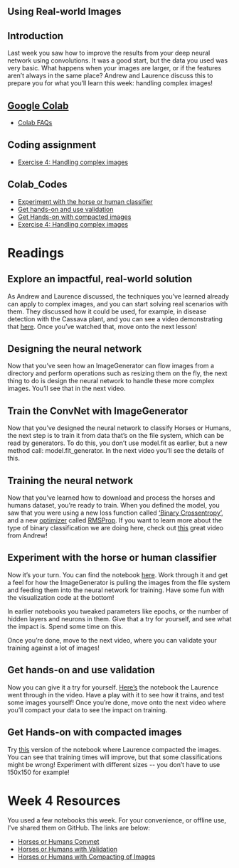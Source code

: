 ## Using Real-world Images

## Introduction
Last week you saw how to improve the results from your deep neural network using convolutions. It was a good start, but the data you used was very basic. What happens when your images are larger, or if the features aren’t always in the same place? Andrew and Laurence discuss this to prepare you for what you’ll learn this week: handling complex images!

## [Google Colab](https://colab.research.google.com)
* [Colab FAQs](https://research.google.com/colaboratory/faq.html)

## Coding assignment
* [Exercise 4: Handling complex images](./codes/Exercise4-Question.ipynb)

## Colab_Codes
* [Experiment with the horse or human classifier](./Colab_Codes/Course1-Part8-Lesson2-Notebook.ipynb)
* [Get hands-on and use validation](./Colab_Codes/Course1-Part8-Lesson3-Notebook.ipynb)
* [Get Hands-on with compacted images](./Colab_Codes/Course1-Part8-Lesson4-Notebook.ipynb)
* [Exercise 4: Handling complex images](./Exercises/Exercise4-HandlingComplexImages/Exercise4-Question.ipynb)

# Readings
## Explore an impactful, real-world solution
As Andrew and Laurence discussed, the techniques you’ve learned already can apply to complex images, and you can start solving real scenarios with them.
They discussed how it could be used, for example, in disease detection with the Cassava plant, and you can see a video demonstrating that [here](https://www.youtube.com/watch?v=NlpS-DhayQA).
Once you’ve watched that, move onto the next lesson!

## Designing the neural network
Now that you’ve seen how an ImageGenerator can flow images from a directory and perform operations such as resizing them on the fly, the next thing to do is design the neural network to handle these more complex images. You’ll see that in the next video.

## Train the ConvNet with ImageGenerator
Now that you’ve designed the neural network to classify Horses or Humans, the next step is to train it from data that’s on the file system, which can be read by generators. To do this, you don’t use model.fit as earlier, but a new method call: model.fit_generator. In the next video you’ll see the details of this.

## Training the neural network
Now that you’ve learned how to download and process the horses and humans dataset, you’re ready to train. When you defined the model, you saw that you were using a new loss function called [‘Binary Crossentropy’](https://gombru.github.io/2018/05/23/cross_entropy_loss/), and a new [optimizer](https://www.tensorflow.org/api_docs/python/tf/train/RMSPropOptimizer) called [RMSProp](http://www.cs.toronto.edu/~tijmen/csc321/slides/lecture_slides_lec6.pdf). If you want to learn more about the type of binary classification we are doing here, check out [this](https://www.youtube.com/watch?v=eqEc66RFY0I&t=6s) great video from Andrew!

## Experiment with the horse or human classifier
Now it’s your turn. You can find the notebook [here](https://colab.sandbox.google.com/github/lmoroney/dlaicourse/blob/master/Course%201%20-%20Part%208%20-%20Lesson%202%20-%20Notebook.ipynb). Work through it and get a feel for how the ImageGenerator is pulling the images from the file system and feeding them into the neural network for training. Have some fun with the visualization code at the bottom!

In earlier notebooks you tweaked parameters like epochs, or the number of hidden layers and neurons in them. Give that a try for yourself, and see what the impact is. Spend some time on this.

Once you’re done, move to the next video, where you can validate your training against a lot of images!

## Get hands-on and use validation
Now you can give it a try for yourself. [Here’s](https://colab.sandbox.google.com/github/lmoroney/dlaicourse/blob/master/Course%201%20-%20Part%208%20-%20Lesson%203%20-%20Notebook.ipynb) the notebook the Laurence went through in the video. Have a play with it to see how it trains, and test some images yourself! Once you’re done, move onto the next video where you’ll compact your data to see the impact on training.

## Get Hands-on with compacted images
Try [this](https://colab.sandbox.google.com/github/lmoroney/dlaicourse/blob/master/Course%201%20-%20Part%208%20-%20Lesson%204%20-%20Notebook.ipynb) version of the notebook where Laurence compacted the images. You can see that training times will improve, but that some classifications might be wrong! Experiment with different sizes -- you don’t have to use 150x150 for example!

# Week 4 Resources
You used a few notebooks this week. For your convenience, or offline use, I've shared them on GitHub. The links are below:
* [Horses or Humans Convnet](https://github.com/lmoroney/dlaicourse/blob/master/Course%201%20-%20Part%208%20-%20Lesson%202%20-%20Notebook.ipynb)
* [Horses or Humans with Validation](https://github.com/lmoroney/dlaicourse/blob/master/Course%201%20-%20Part%208%20-%20Lesson%203%20-%20Notebook.ipynb)
* [Horses or Humans with Compacting of Images](https://github.com/lmoroney/dlaicourse/blob/master/Course%201%20-%20Part%208%20-%20Lesson%204%20-%20Notebook.ipynb)
